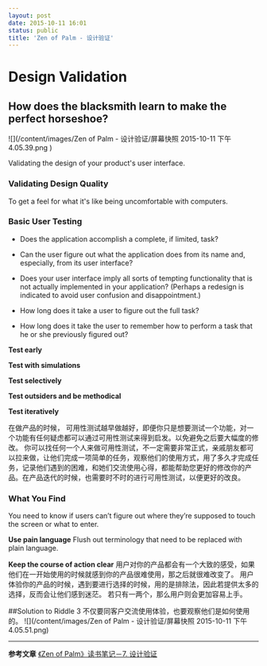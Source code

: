 ```yaml
---
layout: post
date: 2015-10-11 16:01
status: public
title: 'Zen of Palm - 设计验证'
---
```


# Design Validation 

## How does the blacksmith learn to make the perfect horseshoe? 

![](/content/images/Zen of Palm - 设计验证/屏幕快照 2015-10-11 下午4.05.39.png
)

Validating the design of your product's user interface. 
### Validating Design Quality
To get a feel for what it's like being uncomfortable with computers. 

### Basic User Testing 

* Does the application accomplish a complete, if limited, task?

* Can the user figure out what the application does from its name and, especially, from its user interface?

* Does your user interface imply all sorts of tempting functionality that is not actually implemented in your application? (Perhaps a redesign is indicated to avoid user
confusion and disappointment.)

* How long does it take a user to figure out the full task?

* How long does it take the user to remember how to perform a task that he or she previously figured out?

**Test early**

**Test with simulations**

**Test selectively**

**Test outsiders and be methodical**

**Test iteratively**

在做产品的时候， 可用性测试越早做越好，即便你只是想要测试一个功能，对一个功能有任何疑虑都可以通过可用性测试来得到启发。以免避免之后要大幅度的修改。 你可以找任何一个人来做可用性测试，不一定需要非常正式，亲戚朋友都可以拉来做，让他们完成一项简单的任务，观察他们的使用方式，用了多久才完成任务，记录他们遇到的困难，和她们交流使用心得，都能帮助您更好的修改你的产品。在产品迭代的时候，也需要时不时的进行可用性测试，以便更好的改良。 

### What You Find 
You need to know if users can’t figure out where they’re supposed to touch the screen or what to enter.

**Use pain language**
Flush out terminology that need to be replaced with plain language. 

**Keep the course of action clear**
用户对你的产品都会有一个大致的感受，如果他们在一开始使用的时候就感到你的产品很难使用，那之后就很难改变了。 用户体验你的产品的时候，遇到要进行选择的时候，用的是排除法，因此若提供太多的选择，反而会让他们感到迷茫。 若只有一两个，那么用户则会更加容易上手。 

##Solution to Riddle 3 
不仅要同客户交流使用体验，也要观察他们是如何使用的。
![](/content/images/Zen of Palm - 设计验证/屏幕快照 2015-10-11 下午4.05.51.png)


********
**参考文章**
[《Zen of Palm》读书笔记－7. 设计验证](http://dingyu.me/post/92885464671/zen-of-palm-notes-7)

